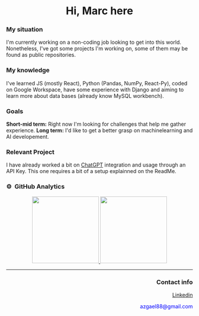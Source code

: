 <h1 align="center" >Hi, Marc here</h1>

### My situation
I'm currently working on a non-coding job looking to get into this world. Nonetheless, I've got some projects I'm working on, some of them may be found as public repositories. 

### My knowledge
I've learned JS (mostly React), Python (Pandas, NumPy, React-Py), coded on Google Workspace, have some experience with Django and aiming to learn more about data bases (already know MySQL workbench).

### Goals
**Short-mid term:** Right now I'm looking for challenges that help me gather experience.
**Long term:** I'd like to get a better grasp on machinelearning and AI developement. 

### Relevant Project
I have already worked a bit on <a href="https://github.com/MMRos/ChatGPT_Python">ChatGPT</a> integration and usage through an API Key. This one requires a bit of a setup explainned on the ReadMe.  

### ⚙️ &nbsp;GitHub Analytics

<p align="center">
<a href="https://github.com/MMRos">
  <img height="180em" src="https://github-readme-stats-eight-theta.vercel.app/api?username=MMRos&show_icons=true&theme=algolia&include_all_commits=true&count_private=true"/>
  <img height="180em" src="https://github-readme-stats-eight-theta.vercel.app/api/top-langs/?username=MMRos&layout=compact&langs_count=8&theme=algolia"/>
</a>
</p>

___
<div align="right" >
<h3>Contact info</h3>
<ul><a href="https://www.linkedin.com/in/marcmr88/">Linkedin</a></ul>
<div style="color:blue">azgael88@gmail.com</div>
</div>
